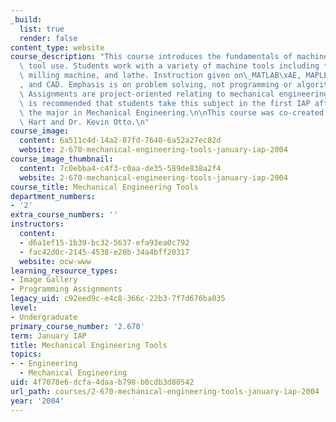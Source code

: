 ```yaml
---
_build:
  list: true
  render: false
content_type: website
course_description: "This course introduces the fundamentals of machine tool and computer\
  \ tool use. Students work with a variety of machine tools including the bandsaw,\
  \ milling machine, and lathe. Instruction given on\_MATLAB\xAE, MAPLE\xAE, XESS\u2122\
  , and CAD. Emphasis is on problem solving, not programming or algorithmic development.\
  \ Assignments are project-oriented relating to mechanical engineering topics. It\
  \ is recommended that students take this subject in the first IAP after declaring\
  \ the major in Mechanical Engineering.\n\nThis course was co-created by Prof. Douglas\
  \ Hart and Dr. Kevin Otto.\n"
course_image:
  content: 6a511c4d-14a2-87fd-7640-6a52a27ec82d
  website: 2-670-mechanical-engineering-tools-january-iap-2004
course_image_thumbnail:
  content: 7c0ebba4-c4f3-c0aa-de35-589de838a2f4
  website: 2-670-mechanical-engineering-tools-january-iap-2004
course_title: Mechanical Engineering Tools
department_numbers:
- '2'
extra_course_numbers: ''
instructors:
  content:
  - d6a1ef15-1b39-bc32-5637-efa93ea0c792
  - fac42d0c-2145-4538-e20b-34a4bff20317
  website: ocw-www
learning_resource_types:
- Image Gallery
- Programming Assignments
legacy_uid: c92eed9c-e4c8-366c-22b3-7f7d676ba035
level:
- Undergraduate
primary_course_number: '2.670'
term: January IAP
title: Mechanical Engineering Tools
topics:
- - Engineering
  - Mechanical Engineering
uid: 4f7078e6-dcfa-4daa-b798-b0cdb3d80542
url_path: courses/2-670-mechanical-engineering-tools-january-iap-2004
year: '2004'
---
```

